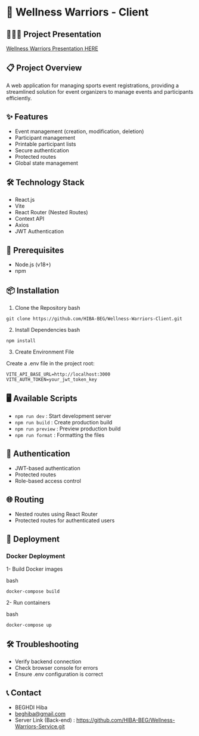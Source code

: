 # 🏅 Wellness Warriors - Client

## 👩🏻‍💻 Project Presentation
[Wellness Warriors Presentation HERE](https://www.canva.com/design/DAGX5mRxzho/EUheX8EtAlBNKnvmSsvz7Q/edit?utm_content=DAGX5mRxzho&utm_campaign=designshare&utm_medium=link2&utm_source=sharebutton)

## 📋 Project Overview
A web application for managing sports event registrations, providing a streamlined solution for event organizers to manage events and participants efficiently.

## ✨ Features

- Event management (creation, modification, deletion)
- Participant management
- Printable participant lists
- Secure authentication
- Protected routes
- Global state management

## 🛠 Technology Stack

- React.js
- Vite
- React Router (Nested Routes)
- Context API
- Axios
- JWT Authentication

## 🔧 Prerequisites

- Node.js (v18+)
- npm

## 📦 Installation

1. Clone the Repository
bash
```
git clone https://github.com/HIBA-BEG/Wellness-Warriors-Client.git
```

2. Install Dependencies
bash
```
npm install
```

3. Create Environment File
   
Create a .env file in the project root:

```
VITE_API_BASE_URL=http://localhost:3000
VITE_AUTH_TOKEN=your_jwt_token_key
```

## 🖥 Available Scripts

- ```npm run dev``` : Start development server
- ```npm run build``` : Create production build
- ```npm run preview``` : Preview production build
- ```npm run format``` : Formatting the files

  
## 🔐 Authentication

- JWT-based authentication
- Protected routes
- Role-based access control

## 🌐 Routing

- Nested routes using React Router
- Protected routes for authenticated users

## 🚢 Deployment
### Docker Deployment
1- Build Docker images

bash
```
docker-compose build
```
2- Run containers

bash
```
docker-compose up
```

## 🛠 Troubleshooting

- Verify backend connection
- Check browser console for errors
- Ensure .env configuration is correct

## 📞 Contact

- BEGHDI Hiba
- beghiba@gmail.com
- Server Link (Back-end) : https://github.com/HIBA-BEG/Wellness-Warriors-Service.git
